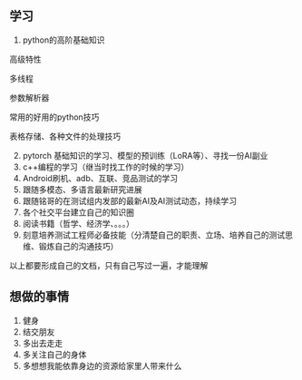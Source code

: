 ## 学习

1. python的高阶基础知识

高级特性

多线程

参数解析器

常用的好用的python技巧

表格存储、各种文件的处理技巧

2. pytorch 基础知识的学习、模型的预训练（LoRA等）、寻找一份AI副业
3. c++编程的学习（继当时找工作的时候的学习）
4. Android刷机、adb、互联、竞品测试的学习
5. 跟随多模态、多语言最新研究进展
6. 跟随铭哥的在测试组内发部的最新AI及AI测试动态，持续学习
7. 各个社交平台建立自己的知识圈
8. 阅读书籍（哲学、经济学、。。。）
9. 刻意培养测试工程师必备技能（分清楚自己的职责、立场、培养自己的测试思维、锻炼自己的沟通技巧）



以上都要形成自己的文档，只有自己写过一遍，才能理解



## 想做的事情

1. 健身
2. 结交朋友
3. 多出去走走
4. 多关注自己的身体
5. 多想想我能依靠身边的资源给家里人带来什么




